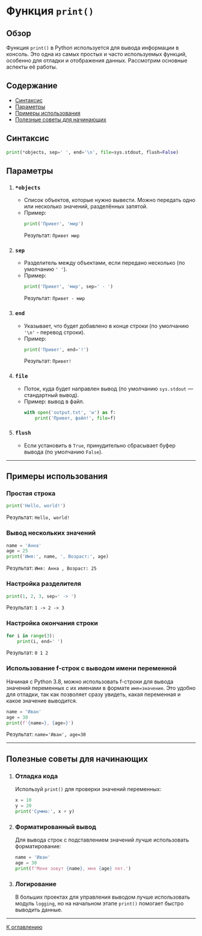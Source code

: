 # Функция `print()`

## Обзор

Функция `print()` в Python используется для вывода информации в консоль. Это одна из самых простых и часто используемых функций, особенно для отладки и отображения данных. Рассмотрим основные аспекты её работы.

## Содержание

- [Синтаксис](#синтаксис)
- [Параметры](#параметры)
- [Примеры использования](#примеры-использования)
- [Полезные советы для начинающих](#полезные-советы-для-начинающих)

## Синтаксис
```python
print(*objects, sep=' ', end='\n', file=sys.stdout, flush=False)
```

## Параметры

1.  ### `*objects`
    - Список объектов, которые нужно вывести. Можно передать одно или несколько значений, разделённых запятой.
    - Пример:
      ```python
      print('Привет', 'мир')
      ```
      Результат: `Привет мир`

2.  ### `sep`
    - Разделитель между объектами, если передано несколько (по умолчанию `' '`).
    - Пример:
      ```python
      print('Привет', 'мир', sep=' - ')
      ```
      Результат: `Привет - мир`

3.  ### `end`
    - Указывает, что будет добавлено в конце строки (по умолчанию `'\n'` - перевод строки).
    - Пример:
      ```python
      print('Привет', end='!')
      ```
      Результат: `Привет!`

4.  ### `file`
    - Поток, куда будет направлен вывод (по умолчанию `sys.stdout` — стандартный вывод).
    - Пример: вывод в файл.
      ```python
      with open('output.txt', 'w') as f:
          print('Привет, файл!', file=f)
      ```

5.  ### `flush`
    - Если установить в `True`, принудительно сбрасывает буфер вывода (по умолчанию `False`).

---

## Примеры использования

### Простая строка
```python
print('Hello, world!')
```
Результат: `Hello, world!`

### Вывод нескольких значений
```python
name = 'Анна'
age = 25
print('Имя:', name, ', Возраст:', age)
```
Результат: `Имя: Анна , Возраст: 25`

### Настройка разделителя
```python
print(1, 2, 3, sep=' -> ')
```
Результат: `1 -> 2 -> 3`

### Настройка окончания строки
```python
for i in range(3):
    print(i, end=' ')
```
Результат: `0 1 2`

### Использование f-строк с выводом имени переменной

Начиная с Python 3.8, можно использовать f-строки для вывода значений переменных с их именами в формате `имя=значение`. Это удобно для отладки, так как позволяет сразу увидеть, какая переменная и какое значение выводится.

```python
name = 'Иван'
age = 30
print(f'{name=}, {age=}')
```
Результат: `name='Иван', age=30`

---

## Полезные советы для начинающих

1.  ### Отладка кода
    Используй `print()` для проверки значений переменных:
    ```python
    x = 10
    y = 20
    print('Сумма:', x + y)
    ```

2.  ### Форматированный вывод
    Для вывода строк с подставлением значений лучше использовать форматирование:
    ```python
    name = 'Иван'
    age = 30
    print(f'Меня зовут {name}, мне {age} лет.')
    ```

3.  ### Логирование
    В больших проектах для управления выводом лучше использовать модуль `logging`, но на начальном этапе `print()` помогает быстро выводить данные.

---

[К оглавлению](https://github.com/hypo69/101_python_computer_games_ru/blob/master/cheet_sheets#readme)